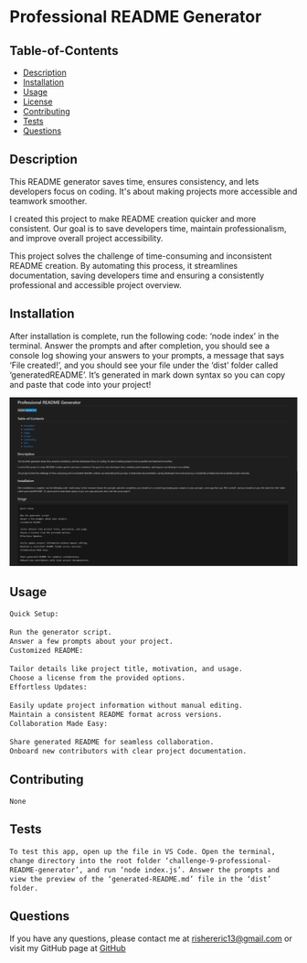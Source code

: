 
  # Professional README Generator

   ## Table-of-Contents

  * [Description](#description)
  * [Installation](#installation)
  * [Usage](#usage)
  * [License](#license)
  * [Contributing](#contributing)
  * [Tests](#tests)
  * [Questions](#questions)
 

  ## Description
  This README generator saves time, ensures consistency, and lets developers focus on coding. It's about making projects more accessible and teamwork smoother.

  I created this project to make README creation quicker and more consistent. Our goal is to save developers time, maintain professionalism, and improve overall project accessibility.

  This project solves the challenge of time-consuming and inconsistent README creation. By automating this process, it streamlines documentation, saving developers time and ensuring a consistently professional and accessible project overview.
 

  ## Installation
  After installation is complete, run the following code: ‘node index’ in the terminal. Answer the prompts and after completion, you should see a console log showing your answers to your prompts, a message that says ‘File created!’, and you should see your file under the ‘dist’ folder called ‘generatedREADME’. It’s generated in mark down syntax so you can copy and paste that code into your project!
  
  ![Alt text](/Develop/image.png)

  ## Usage
    Quick Setup:

    Run the generator script.
    Answer a few prompts about your project.
    Customized README:

    Tailor details like project title, motivation, and usage.
    Choose a license from the provided options.
    Effortless Updates:

    Easily update project information without manual editing.
    Maintain a consistent README format across versions.
    Collaboration Made Easy:

    Share generated README for seamless collaboration.
    Onboard new contributors with clear project documentation.

  ## Contributing
    None

  ## Tests
    To test this app, open up the file in VS Code. Open the terminal, change directory into the root folder ‘challenge-9-professional-README-generator’, and run ‘node index.js’. Answer the prompts and view the preview of the ‘generated-README.md’ file in the ‘dist’ folder.

  ## Questions
  If you have any questions, please contact me at 
  rishereric13@gmail.com
  or visit my GitHub page at
  [GitHub](https://github.com/EricRisher)

